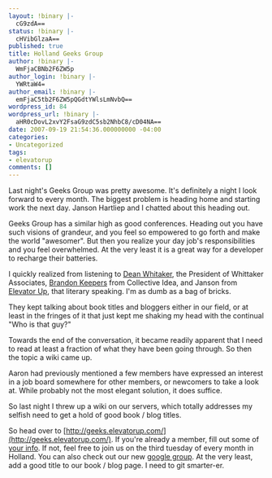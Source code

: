 ```yaml
---
layout: !binary |-
  cG9zdA==
status: !binary |-
  cHVibGlzaA==
published: true
title: Holland Geeks Group
author: !binary |-
  WmFjaCBNb2F6ZW5p
author_login: !binary |-
  YWRtaW4=
author_email: !binary |-
  emFjaC5tb2F6ZW5pQGdtYWlsLmNvbQ==
wordpress_id: 84
wordpress_url: !binary |-
  aHR0cDovL2xvY2FsaG9zdC5sb2NhbC8/cD04NA==
date: 2007-09-19 21:54:36.000000000 -04:00
categories:
- Uncategorized
tags:
- elevatorup
comments: []
---
```

Last night's Geeks Group was pretty awesome. It's definitely a night I look forward to every month. The biggest problem is heading home and starting work the next day. Janson Hartliep and I chatted about this heading out.

Geeks Group has a similar high as good conferences. Heading out you have such visions of grandeur, and you feel so empowered to go forth and make the world "awesomer". But then you realize your day job's responsibilities and you feel overwhelmed. At the very least it is a great way for a developer to recharge their batteries.

I quickly realized from listening to [Dean Whitaker](http://www.whittakerassociates.com), the President of Whittaker Associates, [Brandon Keepers](http://opensoul.org/) from Collective Idea, and Janson from [Elevator Up](http://www.elevatorup.com), that literary speaking. I'm as dumb as a bag of bricks.

They kept talking about book titles and bloggers either in our field, or at least in the fringes of it that just kept me shaking my head with the continual "Who is that guy?"

Towards the end of the conversation, it became readily apparent that I need to read at least a fraction of what they have been going through. So then the topic a wiki came up.

Aaron had previously mentioned a few members have expressed an interest in a job board somewhere for other members, or newcomers to take a look at. While probably not the most elegant solution, it does suffice.

So last night I threw up a wiki on our servers, which totally addresses my selfish need to get a hold of good book / blog titles.

So head over to [http://geeks.elevatorup.com/](http://geeks.elevatorup.com/). If you're already a member, fill out some of [your info](http://geeks.elevatorup.com/pages/Members). If not, feel free to join us on the third tuesday of every month in Holland. You can also check out our new [google group](http://groups.google.com/group/geeks-group). At the very least, add a good title to our book / blog page. I need to git smarter-er.
